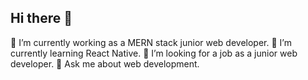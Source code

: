 ## Hi there 👋

🔭 I’m currently working as a MERN stack junior web developer.
🌱 I’m currently learning React Native.
🤔 I’m looking for a job as a junior web developer.
💬 Ask me about web development.
